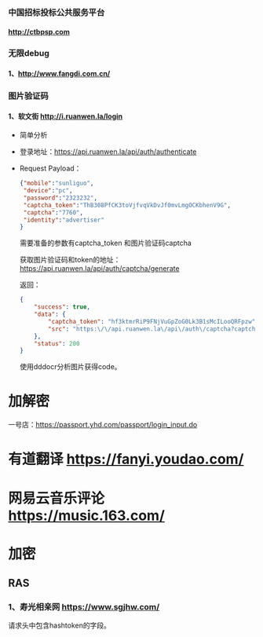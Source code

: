 ### 中国招标投标公共服务平台
#### http://ctbpsp.com

### 无限debug

#### 1、http://www.fangdi.com.cn/



### 图片验证码
#### 1、软文街 http://i.ruanwen.la/login

- 简单分析

- 登录地址：https://api.ruanwen.la/api/auth/authenticate

- Request Payload：

  ```json
  {"mobile":"sunliguo",
   "device":"pc",
   "password":"2323232",
   "captcha_token":"ThB308PfCK3toVjfvqVkDvJf0mvLmgOCKbhenV9G",
   "captcha":"7760",
   "identity":"advertiser"
  }
  ```

  需要准备的参数有captcha_token 和图片验证码captcha

  获取图片验证码和token的地址：https://api.ruanwen.la/api/auth/captcha/generate

  返回：

  ```json
  {
      "success": true,
      "data": {
          "captcha_token": "hf3ktmrRiP9FNjVuGpZoG0Lk3B1sMcILooQRFpzw",
          "src": "https:\/\/api.ruanwen.la\/api\/auth\/captcha?captcha_token=hf3ktmrRiP9FNjVuGpZoG0Lk3B1sMcILooQRFpzw"
      },
      "status": 200
  }
  ```

  使用dddocr分析图片获得code。

# 加解密
一号店：https://passport.yhd.com/passport/login_input.do

  

# 有道翻译 https://fanyi.youdao.com/

# 网易云音乐评论 https://music.163.com/

# 加密

## RAS

### 1、寿光相亲网   https://www.sgjhw.com/

请求头中包含hashtoken的字段。
